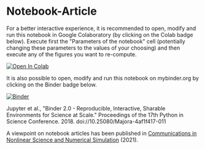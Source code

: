 # Notebook-Article

For a better interactive experience, it is recommended to open, modify and run this notebook in Google Colaboratory (by clicking on the Colab badge below). Execute first the "Parameters of the notebook" cell (potentially changing these parameters to the values of your choosing) and then execute any of the figures you want to re-compute.

[![Open In Colab](https://colab.research.google.com/assets/colab-badge.svg)](https://colab.research.google.com/github/cchandre/Notebook-Article/blob/master/Notebook_Article.ipynb)

It is also possible to open, modify and run this notebook on mybinder.org by clicking on the Binder badge below. 

[![Binder](https://mybinder.org/badge_logo.svg)](https://mybinder.org/v2/gh/cchandre/Notebook-Article/master)

Jupyter et al., "Binder 2.0 - Reproducible, Interactive, Sharable Environments for Science at Scale." Proceedings of the 17th Python in Science Conference. 2018. doi://10.25080/Majora-4af1f417-011


A viewpoint on notebook articles has been published in [Communications in Nonlinear Science and Numerical Simulation](https://doi.org/10.1016/j.cnsns.2021.105753) (2021). 
